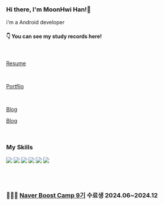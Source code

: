 ### Hi there, I'm MoonHwi Han!👋


i'm a Android developer


#### 👇 **You can see my study records here!**

<br/>

[Resume](https://moony-portfolio.notion.site/165020e05761805bbb8ac3ad03fc5180?pvs=4)


<br/>

[Portflio](https://moony-portfolio.notion.site/Hi-I-m-MoonHwi-Han-50ecbeda092e4ebf9b7890ac590bdbf7?pvs=4)



<br/>

[Blog](https://velog.io/@moony_-/posts)

[Blog](https://talentsingularity.blogspot.com/)

<br/>

### **My Skills**  
  
  <img src="https://img.shields.io/badge/Android-3DDC84?style=flat-square&logo=Android&logoColor=white"/>    <img src="https://img.shields.io/badge/Kotlin-7F52FF?style=flat-square&logo=Kotlin&logoColor=white"/>    <img src="https://img.shields.io/badge/Java-007396?style=flat-square&logo=Java&logoColor=white"/>    <img src="https://img.shields.io/badge/C++-00599C?style=flat-square&logo=C++&logoColor=white"/> <img src="https://img.shields.io/badge/Unity-000000?style=flat-square&logo=Unity&logoColor=white"/>    <img src="https://img.shields.io/badge/C Sharp-239120?style=flat-square&logo=C Sharp&logoColor=white"/>


<br/>

<br/>

### 🧑🏻‍💻 **[Naver Boost Camp 9기](https://github.com/boostcampwm-2024)** 수료생 2024.06~2024.12
